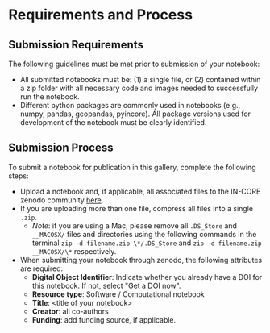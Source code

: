 # Requirements and Process 

## Submission Requirements

The following guidelines must be met prior to submission of your notebook:
+ All submitted notebooks must be: (1) a single file, or (2) contained within a zip folder with all necessary code and images needed to successfully run the notebook. 
+ Different python packages are commonly used in notebooks (e.g., numpy, pandas, geopandas, pyincore). All package versions used for development of the notebook must be clearly identified.


## Submission Process
To submit a notebook for publication in this gallery, complete the following steps:

+ Upload a notebook and, if applicable, all associated files to the IN-CORE zenodo community [here](https://zenodo.org/communities/in-core/records?q=&l=list&p=1&s=10&sort=newest). 
+ If you are uploading more than one file, compress all files into a single `.zip`. 
    + *Note*: if you are using a Mac, please remove all `.DS_Store` and `__MACOSX/` files and directories using the following commands in the terminal `zip -d filename.zip \*/.DS_Store` and `zip -d filename.zip __MACOSX/\*` respectively. 
+ When submitting your notebook through zenodo, the following attributes are required: 
    + **Digital Object Identifier**: Indicate whether you already have a DOI for this notebook. If not, select "Get a DOI now".
    + **Resource type**: Software / Computational notebook
    + **Title**: \<title of your notebook>
    + **Creator**: all co-authors
    + **Funding**: add funding source, if applicable.
    

